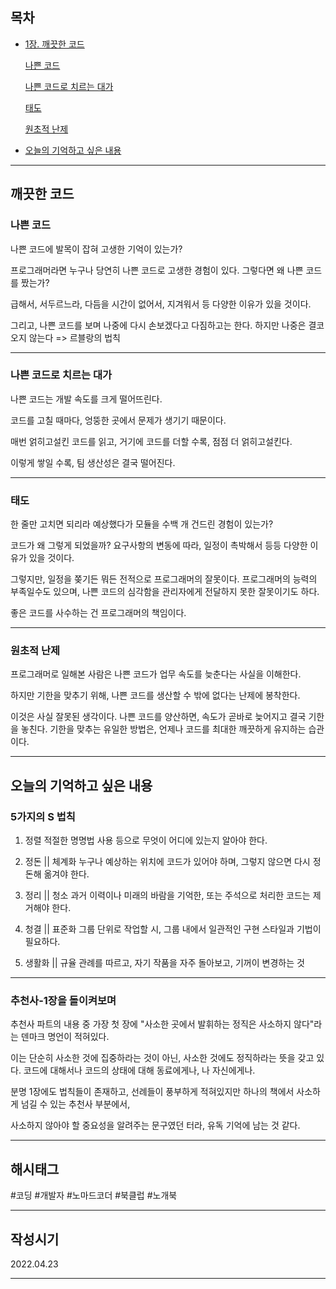 ## 목차

- [1장. 깨끗한 코드](#-깨끗한-코드)

    [나쁜 코드](#나쁜-코드)

    [나쁜 코드로 치르는 대가](#나쁜-코드로-치르는-대가)

    [태도](#태도)

    [원초적 난제](#원초적-난제)

- [오늘의 기억하고 싶은 내용](#오늘의-기억하고-싶은-내용)

***

## 깨끗한 코드

### 나쁜 코드

나쁜 코드에 발목이 잡혀 고생한 기억이 있는가?

프로그래머라면 누구나 당연히 나쁜 코드로 고생한 경험이 있다. 그렇다면 왜 나쁜 코드를 짰는가?

급해서, 서두르느라, 다듬을 시간이 없어서, 지겨워서 등 다양한 이유가 있을 것이다.

그리고, 나쁜 코드를 보며 나중에 다시 손보겠다고 다짐하고는 한다. 하지만 나중은 결코 오지 않는다 => 르블랑의 법칙

***

### 나쁜 코드로 치르는 대가

나쁜 코드는 개발 속도를 크게 떨어뜨린다.

코드를 고칠 때마다, 엉뚱한 곳에서 문제가 생기기 때문이다.

매번 얽히고설킨 코드를 읽고, 거기에 코드를 더할 수록, 점점 더 얽히고설킨다.

이렇게 쌓일 수록, 팀 생산성은 결국 떨어진다.

***

### 태도

한 줄만 고치면 되리라 예상했다가 모듈을 수백 개 건드린 경험이 있는가?

코드가 왜 그렇게 되었을까? 요구사항의 변동에 따라, 일정이 촉박해서 등등
다양한 이유가 있을 것이다.

그렇지만, 일정을 쫒기든 뭐든 전적으로 프로그래머의 잘못이다.
프로그래머의 능력의 부족일수도 있으며, 나쁜 코드의 심각함을 관리자에게 전달하지 못한 잘못이기도 하다.

좋은 코드를 사수하는 건 프로그래머의 책임이다.

***

### 원초적 난제

프로그래머로 일해본 사람은 나쁜 코드가 업무 속도를 늦춘다는 사실을 이해한다.

하지만 기한을 맞추기 위해, 나쁜 코드를 생산할 수 밖에 없다는 난제에 봉착한다.

이것은 사실 잘못된 생각이다.
나쁜 코드를 양산하면, 속도가 곧바로 늦어지고 결국 기한을 놓친다. 기한을 맞추는 유일한 방법은, 언제나 코드를 최대한 깨끗하게 유지하는 습관이다.

***

## 오늘의 기억하고 싶은 내용

### 5가지의 S 법칙
1. 정렬
   적절한 명명법 사용 등으로 무엇이 어디에 있는지 알아야 한다.

2. 정돈 || 체계화
   누구나 예상하는 위치에 코드가 있어야 하며, 그렇지 않으면 다시 정돈해 옮겨야 한다.

3. 정리 || 청소
   과거 이력이나 미래의 바람을 기억한, 또는 주석으로 처리한 코드는 제거해야 한다.

4. 청결 || 표준화
   그룹 단위로 작업할 시, 그룹 내에서 일관적인 구현 스타일과 기법이 필요하다.

5. 생활화 || 규율
   관례를 따르고, 자기 작품을 자주 돌아보고, 기꺼이 변경하는 것
***

### 추천사-1장을 돌이켜보며

추천사 파트의 내용 중 가장 첫 장에 "사소한 곳에서 발휘하는 정직은 사소하지 않다"라는 덴마크 명언이 적혀있다.

이는 단순히 사소한 것에 집중하라는 것이 아닌, 사소한 것에도 정직하라는 뜻을 갖고 있다. 코드에 대해서나 코드의 상태에 대해 동료에게나, 나 자신에게나.

분명 1장에도 법칙들이 존재하고, 선례들이 풍부하게 적혀있지만
하나의 책에서 사소하게 넘길 수 있는 추천사 부분에서,

사소하지 않아야 할 중요성을 알려주는 문구였던 터라, 유독 기억에 남는 것 같다.

***

## 해시태그 ##
#코딩 #개발자  #노마드코더 #북클럽 #노개북

***

## 작성시기 ##
2022.04.23

***